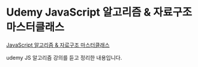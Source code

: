# Udemy JavaScript 알고리즘 & 자료구조 마스터클래스

[JavaScript 알고리즘 & 자료구조 마스터클래스](https://www.udemy.com/course/best-javascript-data-structures/)

udemy JS 알고리즘 강의를 듣고 정리한 내용입니다.
